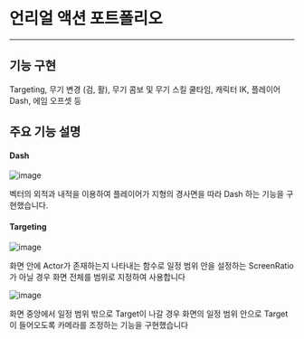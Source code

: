# 언리얼 액션 포트폴리오

---

## 기능 구현 

Targeting, 무기 변경 (검, 활), 무기 콤보 및 무기 스킬 쿨타임, 캐릭터 IK, 플레이어 Dash, 에임 오프셋 등 

## 주요 기능 설명 

#### Dash 

![image](https://github.com/phw97123/Unreal/assets/132995834/1d3ae9aa-20fe-47fb-b7f4-a6c46c819b87)

벡터의 외적과 내적을 이용하여 플레이어가 지형의 경사면을 따라 Dash 하는 기능을 구현했습니다.

#### Targeting

![image](https://github.com/phw97123/Unreal/assets/132995834/c43c7693-7aca-4523-9710-7d6bc9e4b329)

화면 안에 Actor가 존재하는지 나타내는 함수로 일정 범위 안을 설정하는 ScreenRatio가 아닐 경우 화면 전체를 범위로 지정하여 사용합니다 

![image](https://github.com/phw97123/Unreal/assets/132995834/cadc181c-9c77-43f0-b97f-7769412883f2)

화면 중앙에서 일정 범위 밖으로 Target이 나갈 경우 화면의 일정 범위 안으로 Target이 들어오도록 카메라를 조정하는 기능을 구현했습니다 









